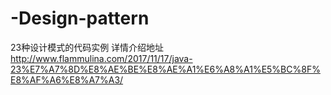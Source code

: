 # -Design-pattern
23种设计模式的代码实例
详情介绍地址
http://www.flammulina.com/2017/11/17/java-23%E7%A7%8D%E8%AE%BE%E8%AE%A1%E6%A8%A1%E5%BC%8F%E8%AF%A6%E8%A7%A3/
